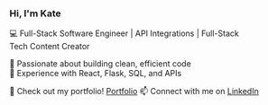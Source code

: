 ### Hi, I'm Kate
💻 Full-Stack Software Engineer | API Integrations | Full-Stack  
Tech Content Creator

🔹 Passionate about building clean, efficient code  
🔹 Experience with React, Flask, SQL, and APIs

📌 Check out my portfolio! [Portfolio](https://katejanete.onrender.com/)
📫 Connect with me on [LinkedIn](https://www.linkedin.com/in/katejanete/)
